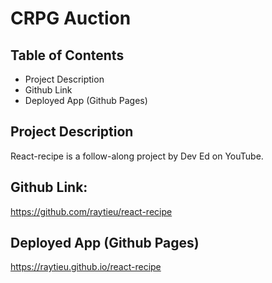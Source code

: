 # CRPG Auction

## Table of Contents

- Project Description
- Github Link
- Deployed App (Github Pages)

## Project Description

React-recipe is a follow-along project by Dev Ed on YouTube.

## Github Link:

https://github.com/raytieu/react-recipe

## Deployed App (Github Pages)

https://raytieu.github.io/react-recipe
